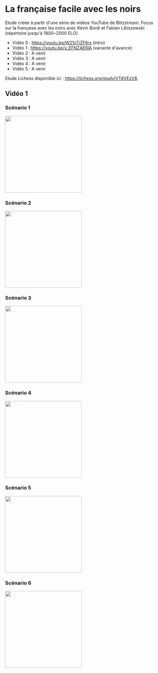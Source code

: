 # La française facile avec les noirs

Etude créée à partir d'une série de vidéos YouTube de Blitzstream. Focus sur la française avec les noirs avec Kévin Bordi et Fabien Libiszewski (répertoire jusqu'à 1800~2000 ELO).

- Vidéo 0 : https://youtu.be/W21cTjZF8rs (intro)
- Vidéo 1 : https://youtu.be/v_EFNZAE6lA (variante d'avance)
- Vidéo 2 : A venir
- Vidéo 3 : A venir
- Vidéo 4 : A venir
- Vidéo 5 : A venir

Etude Lichess disponible ici : https://lichess.org/study/VT4VEzV8.

## Vidéo 1

### Scénario 1

<img src="./gifs/video1_scenario1.gif" width="250">

### Scénario 2

<img src="./gifs/video1_scenario2.gif" width="250">

### Scénario 3

<img src="./gifs/video1_scenario3.gif" width="250">

### Scénario 4

<img src="./gifs/video1_scenario4.gif" width="250">

### Scénario 5

<img src="./gifs/video1_scenario5.gif" width="250">

### Scénario 6

<img src="./gifs/video1_scenario6.gif" width="250">
